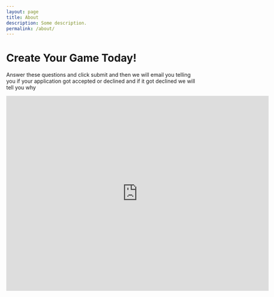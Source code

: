 ```yaml
---
layout: page
title: About
description: Some description.
permalink: /about/
---
```




# Create Your Game Today!

Answer these questions and click submit and then we will email you telling you if your application got accepted or declined and if it got declined we will tell you why

<iframe src="https://docs.google.com/forms/d/e/1FAIpQLSeJuyd5hi_YH7JByIGTG0NFE8-i5m2kwYOT39LkzFA7jjuvcw/viewform?embedded=true" width="700" height="520" frameborder="0" marginheight="0" marginwidth="0">Loading...</iframe>
